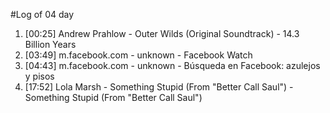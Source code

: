 #Log of 04 day

1. [00:25] Andrew Prahlow - Outer Wilds (Original Soundtrack) - 14.3 Billion Years
1. [03:49] m.facebook.com - unknown - Facebook Watch
1. [04:43] m.facebook.com - unknown - Búsqueda en Facebook: azulejos y pisos
1. [17:52] Lola Marsh - Something Stupid (From "Better Call Saul") - Something Stupid (From "Better Call Saul")
